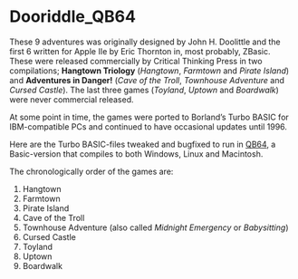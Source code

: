 # Dooriddle_QB64

These 9 adventures was originally designed by John H. Doolittle and the first 6 written for Apple IIe  by Eric Thornton in, most probably, ZBasic. 
These were released commercially by Critical Thinking Press in two compilations; **Hangtown Triology** (*Hangtown*, *Farmtown* and *Pirate Island*) and
**Adventures in Danger!** (*Cave of the Troll*, *Townhouse Adventure* and *Cursed Castle*). The last three games (*Toyland*, *Uptown* and *Boardwalk*) 
were never commercial released.

At some point in time, the games were ported to Borland’s Turbo BASIC for IBM-compatible PCs and continued to have occasional updates until 1996.
  
Here are the Turbo BASIC-files tweaked and bugfixed to run in [QB64](https://qb64.com/), a Basic-version that compiles to both Windows, Linux and Macintosh.

The chronologically order of the games are:
  1. Hangtown
  2. Farmtown
  3. Pirate Island
  4. Cave of the Troll
  5. Townhouse Adventure (also called *Midnight Emergency* or *Babysitting*)
  6. Cursed Castle
  7. Toyland
  8. Uptown
  9. Boardwalk


